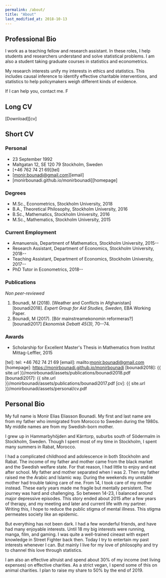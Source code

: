 ```yaml
---
permalink: /about/
title: "About"
last_modified_at: 2018-10-13
---
```


## Professional Bio

I work as a teaching fellow and research assistant. In these roles, I help students and researchers understand and solve statistical problems. I am also a student taking graduate courses in statistics and econometrics.

My research interests unify my interests in ethics and statistics. This includes causal inference to identify effective charitable interventions, and statistics to help policymakers weigh different kinds of evidence.

If I can help you, contact me. F

## Long CV

<i class="fas fa-file-pdf"></i> [Download][cv]

## Short CV

### Personal

- <i class="fas fa-birthday-cake"></i> 23 September 1992
- <i class="fas fa-home"></i> Maltgatan 12, SE 120 79 Stockholm, Sweden 
- <i class="fas fa-mobile-alt"></i> [+46 762 74 21 69][tel]
- <i class="fas fa-at"></i> [monir.bounadi@gmail.com][email]
- <i class="fas fa-globe"></i> [monirbounadi.github.io/monirbounadi][homepage]

### Degrees

- M.Sc., Econometrics, Stockholm University, 2018
- B.A., Theoretical Philosophy, Stockholm University, 2016
- B.Sc., Mathematics, Stockholm University, 2016
- M.Sc., Mathematics, Stockholm University, 2015

### Current Employment 

- Amanuensis, Department of Mathematics, Stockholm University, 2015--
- Research Assistant, Department of Economics, Stockholm University, 2018--
- Teaching Assistant, Department of Economics, Stockholm University, 2017--
- PhD Tutor in Econometrics, 2018--

### Publications

*Non peer-reviewed*

1. Bounadi, M (2018). [Weather and Conflicts in Afghanistan][bounadi2018]. *Expert Group for Aid Studies, Sweden,*  EBA Working Paper.
2. Bounadi, M (2017). [Bör mainstreamekonomin reformeras?][bounadi2017] *Ekonomisk Debatt 45(3),* 70--74.

### Awards

- Scholarship for Excellent Master's Thesis in Mathematics from Institut Mittag-Leffler, 2015

[tel]: tel: +46 762 74 21 69
[email]: mailto:monir.bounadi@gmail.com
[homepage]: https://monirbounadi.github.io/monirbounadi
[bounadi2018]: {{ site.url }}/monirbounadi/assets/publications/bounadi2018.pdf
[bounadi2017]: {{ site.url }}/monirbounadi/assets/publications/bounadi2017.pdf
[cv]: {{ site.url }}/monirbounadi/assets/personal/cv.pdf

## Personal Bio

My full name is Monir Elias Eliasson Bounadi. My first and last name are from my father who immigrated from Morocco to Sweden during the 1980s. My middle names are from my Swedish-born mother.

I grew up in Hammarbyhöjden and Kärrtorp, suburbs south of Södermalm in Stockholm, Sweden. Though I spent most of my time in Stockholm, I spent many summers in Rabat, Morocco. 

I had a complicated childhood and adolescence in both Stockholm and Rabat. The income of my father and mother came from the black market and the Swedish welfare state. For that reason, I had little to enjoy and eat after school.  My father and mother separated when I was 2. Then my father raised me the Arabic and Islamic way. During the weekends my unstable mother had trouble taking care of me. From 14, I took care of my mother instead. These early years made me fragile but mentally persistent. The journey was hard and challenging.  So between 14-23, I balanced around major depressive episodes. This story ended about 2015 after a few years of therapy, and my meeting and later and current life with my partner. Writing this, I hope to reduce the public stigma of mental illness. This stigma permeates society like an epidemic. 

But everything has not been dark. I had a few wonderful friends, and have had many enjoyable interests. Until 18 my big interests were running, manga, film, and gaming. I was quite a well-trained cineast with expert knowledge in Street Fighter back then. Today I try to entertain my past interests whenever I can. But mainly I live for my love of philosophy and try to channel this love through statistics.

I am also an effective altruist and spend about 30% of my income (net living expenses) on effective charities. As a strict vegan, I spend some of this on animal charities. I plan to raise my share to 50% by the end of 2019.